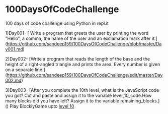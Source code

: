 # 100DaysOfCodeChallenge
100 days of code challenge using Python in repl.it

1)Day001-
[ Write a program that greets the user by printing the word "Hello", a comma, the name of the user and an exclamation mark after it.]
(https://github.com/sandeep159/100DaysOfCodeChallenge/blob/master/Day001.md)

2)Day002-
[Write a program that reads the length of the base and the height of a right-angled triangle and prints the area. Every number is given on a separate line.]
(https://github.com/sandeep159/100DaysOfCodeChallenge/edit/master/Day002.md)

3)Day003-
[After you complete the 10th level, what is the JavaScript code you got? 
Cut and paste and assign it to the variable level_10_code.How many blocks did you have left? Assign it to the variable remaining_blocks.]
()
Play BlocklyGame upto [level 10](https://blockly-games.appspot.com/maze)
